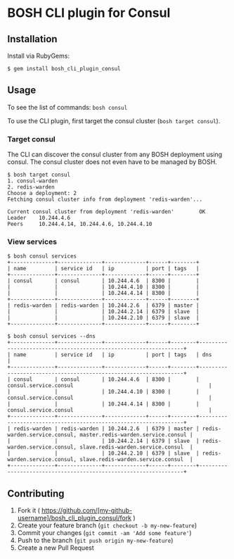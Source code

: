 BOSH CLI plugin for Consul
==========================

Installation
------------

Install via RubyGems:

```
$ gem install bosh_cli_plugin_consul
```

Usage
-----

To see the list of commands: `bosh consul`

To use the CLI plugin, first target the consul cluster (`bosh target consul`).

### Target consul

The CLI can discover the consul cluster from any BOSH deployment using consul. The consul cluster does not even have to be managed by BOSH.

```
$ bosh target consul
1. consul-warden
2. redis-warden
Choose a deployment: 2
Fetching consul cluster info from deployment 'redis-warden'...

Current consul cluster from deployment 'redis-warden'        OK
Leader    10.244.4.6
Peers     10.244.4.14, 10.244.4.6, 10.244.4.10
```

### View services

```
$ bosh consul services
+--------------+--------------+-------------+------+--------+
| name         | service id   | ip          | port | tags   |
+--------------+--------------+-------------+------+--------+
| consul       | consul       | 10.244.4.6  | 8300 |        |
|              |              | 10.244.4.10 | 8300 |        |
|              |              | 10.244.4.14 | 8300 |        |
+--------------+--------------+-------------+------+--------+
| redis-warden | redis-warden | 10.244.2.6  | 6379 | master |
|              |              | 10.244.2.14 | 6379 | slave  |
|              |              | 10.244.2.10 | 6379 | slave  |
+--------------+--------------+-------------+------+--------+

$ bosh consul services --dns
+--------------+--------------+-------------+------+--------+-----------------------------------------------------------------+
| name         | service id   | ip          | port | tags   | dns                                                             |
+--------------+--------------+-------------+------+--------+-----------------------------------------------------------------+
| consul       | consul       | 10.244.4.6  | 8300 |        | consul.service.consul                                           |
|              |              | 10.244.4.10 | 8300 |        | consul.service.consul                                           |
|              |              | 10.244.4.14 | 8300 |        | consul.service.consul                                           |
+--------------+--------------+-------------+------+--------+-----------------------------------------------------------------+
| redis-warden | redis-warden | 10.244.2.6  | 6379 | master | redis-warden.service.consul, master.redis-warden.service.consul |
|              |              | 10.244.2.14 | 6379 | slave  | redis-warden.service.consul, slave.redis-warden.service.consul  |
|              |              | 10.244.2.10 | 6379 | slave  | redis-warden.service.consul, slave.redis-warden.service.consul  |
+--------------+--------------+-------------+------+--------+-----------------------------------------------------------------+
```

Contributing
------------

1. Fork it ( https://github.com/[my-github-username]/bosh_cli_plugin_consul/fork )
2. Create your feature branch (`git checkout -b my-new-feature`)
3. Commit your changes (`git commit -am 'Add some feature'`)
4. Push to the branch (`git push origin my-new-feature`)
5. Create a new Pull Request
